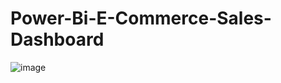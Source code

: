 # Power-Bi-E-Commerce-Sales-Dashboard

![image](https://github.com/user-attachments/assets/ee9133d6-f7ed-4c4e-8f94-07376f49bfc3)
